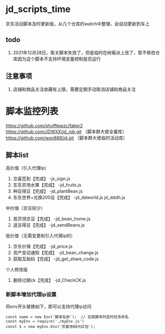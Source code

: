 # jd_scripts_time
京东活动脚本及时更新版，从几个仓库的watch中整理，会自动更新到车上

## todo
1. 2021年12月28日，取关脚本失效了，但是临时在树莓派上改了，暂不修改仓库因为这个脚本不支持环境变量控制是否运行

## 注意事项
1. 店铺和商品关注收藏有上限，需要定期手动取消店铺和商品关注

# 脚本监控列表
https://github.com/shufflewzc/faker2  
https://github.com/JDWXX/jd_job.git （脚本群大佬全量库）  
https://github.com/wsn888/jd.git （脚本群大佬临时活动库）  

## 脚本list
高价值（引入代理ip）
1. 京喜签到【完成】            -jx_sign.js
2. 东东农场水果【完成】        -jd_fruits.js
3. 种豆得豆【完成】            -jd_plantBean.js
4. 东东世界+兑换200豆【完成】  -jd_ddworld.js jd_dddh.js

中价值（京豆较少）
1. 首页领京豆【完成】          -jd_bean_home.js
2. 送豆得豆【完成】            -jd_sendBeans.js

低价值（无需变更和引入代理ip的）
1. 京东价保【完成】            -jd_price.js
2. 资产变动通知【完成】        -jd_bean_change.js
3. 获取互助码【完成】          -jd_get_share_code.js

个人修改版
1. 删除过期ck【完成】          -jd_CheckCK.js


### 新脚本增加代理ip设置
将env开头替换如下，即可以支持代理ip访问
```
const name = new Env('脚本名称');  // 拉取脚本时定时任务命名
const myEnv = require('./myEnv.js')
const $ = new myEnv.Env('京喜领88元红包');
```
